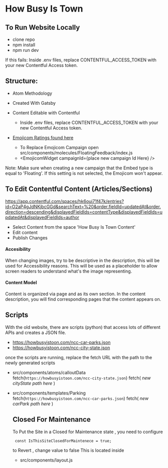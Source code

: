 # How Busy Is Town

## To Run Website Locally

- clone repo
- npm install
- npm run dev

If this fails:
Inside .env files, replace CONTENTFUL_ACCESS_TOKEN with your new Contentful Access token.

## Structure:

- Atom Methodology

- Created With Gatsby

- Content Editable with Contentful

  - Inside .env files, replace CONTENTFUL_ACCESS_TOKEN with your new Contentful Access token.

- [Emojicom Ratings found here](https://emojicom.io/report/CeaqsIJ2ffeo5lrlG1ym)
  - To Replace Emojicom Campaign open src/components/molecules/FloatingFeedback/index.js
  - <EmojicomWidget campaignId={place new campaign Id Here} />

Note: Make sure when creating a new campaign that the Embed type is equal to 'Floating'. If this setting is not selected, the Emojicom won't appear.

## To Edit Contentful Content (Articles/Sections)

https://app.contentful.com/spaces/hk6oui71f47k/entries?id=O2aP4gJdNKjbcGGd&searchText=%20&order.fieldId=updatedAt&order.direction=descending&displayedFieldIds=contentType&displayedFieldIds=updatedAt&displayedFieldIds=author

- Select Content from the space 'How Busy Is Town Content'
- Edit content
- Publish Changes

#### Accesibility

When changing images, try to be descriptive in the description, this will be used for Accessibility reasons. This will be used as a placeholder to allow screen readers to understand what's the image representing.

#### Content Model

Content is organized via page and as its own section.
In the content description, you will find corresponding pages that the content appears on.

## Scripts

With the old website, there are scripts (python) that access lots of different APIs and creates a JSON file.

- https://howbusyistoon.com/ncc-car-parks.json
- https://howbusyistoon.com/ncc-city-state.json

once the scripts are running, replace the fetch URL with the path to the newly generated scripts

- src/components/atoms/calloutData
  fetch(`https://howbusyistoon.com/ncc-city-state.json`)
  fetch( _new cityState path here_ )
- src/components/templates/Parking
  fetch(`https://howbusyistoon.com/ncc-car-parks.json`)
  fetch( _new carPark path here_ )

  ## Closed For Maintenance

  To Put the Site in a Closed for Maintenance state , you need to configure

  ` const IsThisSiteClosedForMaintenece = true;`

  to Revert , change value to false
  This is located inside

  - src/components/layout.js
